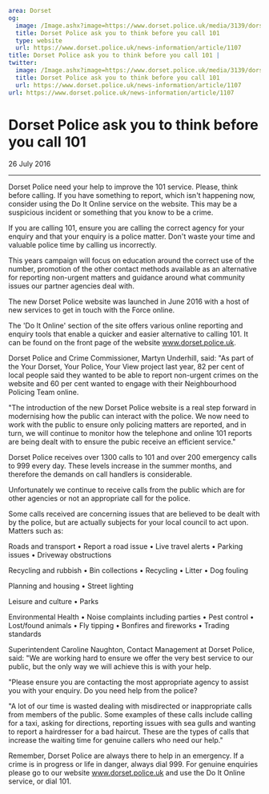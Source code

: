 ```yaml
area: Dorset
og:
  image: /Image.ashx?image=https://www.dorset.police.uk/media/3139/dorset-police-communications-release.pdf&amp;amp;width=150
  title: Dorset Police ask you to think before you call 101
  type: website
  url: https://www.dorset.police.uk/news-information/article/1107
title: Dorset Police ask you to think before you call 101 |
twitter:
  image: /Image.ashx?image=https://www.dorset.police.uk/media/3139/dorset-police-communications-release.pdf&amp;amp;width=150
  title: Dorset Police ask you to think before you call 101
  url: https://www.dorset.police.uk/news-information/article/1107
url: https://www.dorset.police.uk/news-information/article/1107
```

# Dorset Police ask you to think before you call 101

26 July 2016

* * *

Dorset Police need your help to improve the 101 service. Please, think before calling. If you have something to report, which isn't happening now, consider using the Do It Online service on the website. This may be a suspicious incident or something that you know to be a crime.

If you are calling 101, ensure you are calling the correct agency for your enquiry and that your enquiry is a police matter. Don't waste your time and valuable police time by calling us incorrectly.

This years campaign will focus on education around the correct use of the number, promotion of the other contact methods available as an alternative for reporting non-urgent matters and guidance around what community issues our partner agencies deal with.

The new Dorset Police website was launched in June 2016 with a host of new services to get in touch with the Force online.

The 'Do It Online' section of the site offers various online reporting and enquiry tools that enable a quicker and easier alternative to calling 101. It can be found on the front page of the website www.dorset.police.uk.

Dorset Police and Crime Commissioner, Martyn Underhill, said: "As part of the Your Dorset, Your Police, Your View project last year, 82 per cent of local people said they wanted to be able to report non-urgent crimes on the website and 60 per cent wanted to engage with their Neighbourhood Policing Team online.

"The introduction of the new Dorset Police website is a real step forward in modernising how the public can interact with the police. We now need to work with the public to ensure only policing matters are reported, and in turn, we will continue to monitor how the telephone and online 101 reports are being dealt with to ensure the pubic receive an efficient service."

Dorset Police receives over 1300 calls to 101 and over 200 emergency calls to 999 every day. These levels increase in the summer months, and therefore the demands on call handlers is considerable.

Unfortunately we continue to receive calls from the public which are for other agencies or not an appropriate call for the police.

Some calls received are concerning issues that are believed to be dealt with by the police, but are actually subjects for your local council to act upon. Matters such as:

Roads and transport
• Report a road issue
• Live travel alerts
• Parking issues
• Driveway obstructions

Recycling and rubbish
• Bin collections
• Recycling
• Litter
• Dog fouling

Planning and housing
• Street lighting

Leisure and culture
• Parks

Environmental Health
• Noise complaints including parties
• Pest control
• Lost/found animals
• Fly tipping
• Bonfires and fireworks
• Trading standards

Superintendent Caroline Naughton, Contact Management at Dorset Police, said: "We are working hard to ensure we offer the very best service to our public, but the only way we will achieve this is with your help.

"Please ensure you are contacting the most appropriate agency to assist you with your enquiry. Do you need help from the police?

"A lot of our time is wasted dealing with misdirected or inappropriate calls from members of the public. Some examples of these calls include calling for a taxi, asking for directions, reporting issues with sea gulls and wanting to report a hairdresser for a bad haircut. These are the types of calls that increase the waiting time for genuine callers who need our help."

Remember, Dorset Police are always there to help in an emergency. If a crime is in progress or life in danger, always dial 999. For genuine enquiries please go to our website www.dorset.police.uk and use the Do It Online service, or dial 101.
